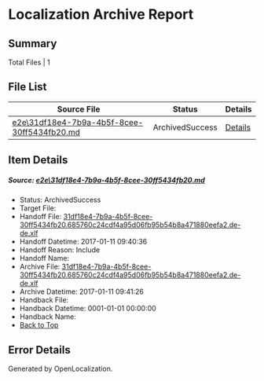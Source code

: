 # <a name='report-top'></a> Localization Archive Report

## Summary
 Total Files | 1

## File List
 Source File | Status | Details 
 ----------- | ------ | ------- 
 [e2e\31df18e4-7b9a-4b5f-8cee-30ff5434fb20.md](https://github.com/OpenLocalizationTestOrg/ol-test0/blob/df4e94736e124f2f0264cd9811caa5a1f72f6581/e2e/31df18e4-7b9a-4b5f-8cee-30ff5434fb20.md) | ArchivedSuccess | [Details](#70f0980cdc17ed59dcfc2de44fe56e1e80d98b232)

## Item Details
##### <a name='70f0980cdc17ed59dcfc2de44fe56e1e80d98b232'></a> Source: [e2e\31df18e4-7b9a-4b5f-8cee-30ff5434fb20.md](https://github.com/OpenLocalizationTestOrg/ol-test0/blob/df4e94736e124f2f0264cd9811caa5a1f72f6581/e2e/31df18e4-7b9a-4b5f-8cee-30ff5434fb20.md)
* Status: ArchivedSuccess
* Target File: 
* Handoff File: [31df18e4-7b9a-4b5f-8cee-30ff5434fb20.685760c24cdf4a95d06fb95b54b8a471880eefa2.de-de.xlf](https://github.com/OpenLocalizationTestOrg/ol-test0-handoff/blob/4c8fbb7e3572eced4101751c271763e8f5353d55/ol-handoff/OpenLocalizationTestOrg/ol-test0-dede/shujia/ht/31df18e4-7b9a-4b5f-8cee-30ff5434fb20.685760c24cdf4a95d06fb95b54b8a471880eefa2.de-de.xlf)
* Handoff Datetime: 2017-01-11 09:40:36
* Handoff Reason: Include
* Handoff Name: 
* Archive File: [31df18e4-7b9a-4b5f-8cee-30ff5434fb20.685760c24cdf4a95d06fb95b54b8a471880eefa2.de-de.xlf](https://github.com/OpenLocalizationTestOrg/ol-test0-handoff/blob/da729385a42f18f47e1d1798211194404f3efd1f/ol-archive/OpenLocalizationTestOrg/ol-test0-dede/shujia/ht/31df18e4-7b9a-4b5f-8cee-30ff5434fb20.685760c24cdf4a95d06fb95b54b8a471880eefa2.de-de.xlf)
* Archive Datetime: 2017-01-11 09:41:26
* Handback File: 
* Handback Datetime: 0001-01-01 00:00:00
* Handback Name: 
* [Back to Top](#report-top)


## Error Details

Generated by OpenLocalization.
